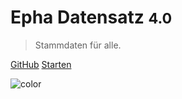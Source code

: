 <div class='animation'>
</div>

# Epha Datensatz <small>4.0</small>


> Stammdaten für alle.


[GitHub](https://github.com/epha/domain-datensatz)
[Starten](#domain-datensatz)

![color](#21374b)